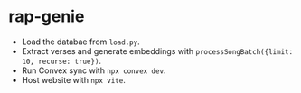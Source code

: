 # rap-genie

- Load the databae from `load.py`.
- Extract verses and generate embeddings with `processSongBatch({limit: 10, recurse: true})`.
- Run Convex sync with `npx convex dev`.
- Host website with `npx vite`.

